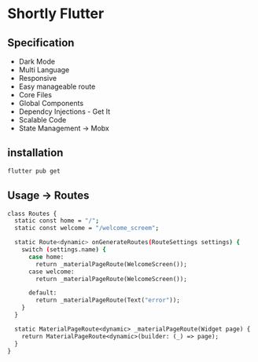 # Shortly Flutter 

## Specification
- Dark Mode
- Multi Language
- Responsive 
- Easy manageable route
- Core Files
- Global Components
- Dependcy Injections - Get It
- Scalable Code 
- State Management -> Mobx

## installation 
```bash
flutter pub get
```



## Usage -> Routes
```bash
class Routes {
  static const home = "/";
  static const welcome = "/welcome_screem";

  static Route<dynamic> onGenerateRoutes(RouteSettings settings) {
    switch (settings.name) {
      case home:
        return _materialPageRoute(WelcomeScreen());
      case welcome:
        return _materialPageRoute(WelcomeScreen());

      default:
        return _materialPageRoute(Text("error"));
    }
  }

  static MaterialPageRoute<dynamic> _materialPageRoute(Widget page) {
    return MaterialPageRoute<dynamic>(builder: (_) => page);
  }
}
```

